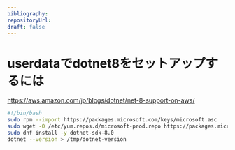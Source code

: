 ```yaml
---
bibliography: 
repositoryUrl:
draft: false
---
```


# userdataでdotnet8をセットアップするには

https://aws.amazon.com/jp/blogs/dotnet/net-8-support-on-aws/

```bash
#!/bin/bash
sudo rpm --import https://packages.microsoft.com/keys/microsoft.asc
sudo wget -O /etc/yum.repos.d/microsoft-prod.repo https://packages.microsoft.com/config/fedora/37/prod.repo
sudo dnf install -y dotnet-sdk-8.0
dotnet --version > /tmp/dotnet-version
```
